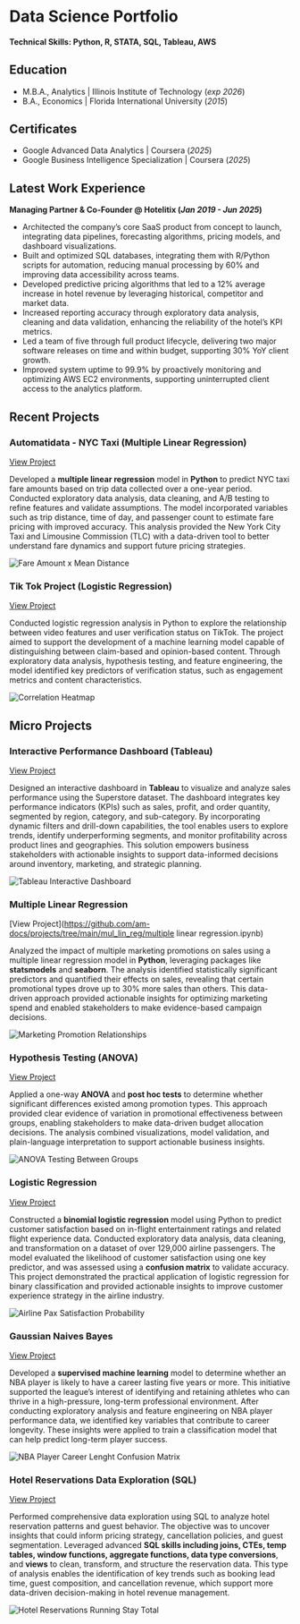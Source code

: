 # Data Science Portfolio

#### Technical Skills: Python, R, STATA, SQL, Tableau, AWS

## Education 			        		
- M.B.A., Analytics | Illinois Institute of Technology (_exp 2026_)
- B.A., Economics | Florida International University (_2015_)

## Certificates
- Google Advanced Data Analytics | Coursera (_2025_)
- Google Business Intelligence Specialization | Coursera (_2025_)

## Latest Work Experience
**Managing Partner & Co-Founder @ Hotelitix (_Jan 2019 - Jun 2025_)**
- Architected the company’s core SaaS product from concept to launch, integrating data pipelines, forecasting algorithms, pricing models, and dashboard visualizations. 
- Built and optimized SQL databases, integrating them with R/Python scripts for automation, reducing manual processing by 60% and improving data accessibility across teams. 
- Developed predictive pricing algorithms that led to a 12% average increase in hotel revenue by leveraging historical, competitor and market data.
- Increased reporting accuracy through exploratory data analysis, cleaning and data validation, enhancing the reliability of the hotel’s KPI metrics. 
- Led a team of five through full product lifecycle, delivering two major software releases on time and within budget, supporting 30% YoY client growth. 
- Improved system uptime to 99.9% by proactively monitoring and optimizing AWS EC2 environments, supporting uninterrupted client access to the analytics platform.

## Recent Projects
### Automatidata - NYC Taxi (Multiple Linear Regression)
[View Project](https://github.com/am-docs/projects/tree/main/automatidata/automatidata_linear_reg.ipynb)

Developed a **multiple linear regression** model in **Python** to predict NYC taxi fare amounts based on trip data collected over a one-year period. Conducted exploratory data analysis, data cleaning, and A/B testing to refine features and validate assumptions. The model incorporated variables such as trip distance, time of day, and passenger count to estimate fare pricing with improved accuracy. This analysis provided the New York City Taxi and Limousine Commission (TLC) with a data-driven tool to better understand fare dynamics and support future pricing strategies.

![Fare Amount x Mean Distance](/assets/img/fare_amount_mean_dist.jpeg)

### Tik Tok Project (Logistic Regression)
[View Project](https://github.com/am-docs/projects/tree/main/tik_tok/tik_tok_project.ipynb)

Conducted logistic regression analysis in Python to explore the relationship between video features and user verification status on TikTok. The project aimed to support the development of a machine learning model capable of distinguishing between claim-based and opinion-based content. Through exploratory data analysis, hypothesis testing, and feature engineering, the model identified key predictors of verification status, such as engagement metrics and content characteristics.

![Correlation Heatmap](/assets/img/correlation_heatmap.jpeg)

## Micro Projects
### Interactive Performance Dashboard (Tableau)
[View Project](https://public.tableau.com/views/InteractivePerformanceDashboard_17502559031740/PerformanceDashboard?:language=en-US&:sid=&:redirect=auth&:display_count=n&:origin=viz_share_link)

Designed an interactive dashboard in **Tableau** to visualize and analyze sales performance using the Superstore dataset. The dashboard integrates key performance indicators (KPIs) such as sales, profit, and order quantity, segmented by region, category, and sub-category. By incorporating dynamic filters and drill-down capabilities, the tool enables users to explore trends, identify underperforming segments, and monitor profitability across product lines and geographies. This solution empowers business stakeholders with actionable insights to support data-informed decisions around inventory, marketing, and strategic planning.

![Tableau Interactive Dashboard](/assets/img/tableau_dashboard.jpeg)

### Multiple Linear Regression
[View Project](https://github.com/am-docs/projects/tree/main/mul_lin_reg/multiple linear regression.ipynb)

Analyzed the impact of multiple marketing promotions on sales using a multiple linear regression model in **Python**, leveraging packages like **statsmodels** and **seaborn**. The analysis identified statistically significant predictors and quantified their effects on sales, revealing that certain promotional types drove up to 30% more sales than others. This data-driven approach provided actionable insights for optimizing marketing spend and enabled stakeholders to make evidence-based campaign decisions.

![Marketing Promotion Relationships](/assets/img/mlr_pairplot.jpeg)

### Hypothesis Testing (ANOVA)
[View Project](https://github.com/am-docs/projects/tree/main/hypothesis_testing/hypothesis_testing.ipynb)

Applied a one-way **ANOVA** and **post hoc tests** to determine whether significant differences existed among promotion types. This approach provided clear evidence of variation in promotional effectiveness between groups, enabling stakeholders to make data-driven budget allocation decisions. The analysis combined visualizations, model validation, and plain-language interpretation to support actionable business insights.

![ANOVA Testing Between Groups](/assets/img/anova_boxplot.jpeg)

### Logistic Regression
[View Project](https://github.com/am-docs/projects/tree/main/logistic_reg/logistic_regression.ipynb)

Constructed a **binomial logistic regression** model using Python to predict customer satisfaction based on in-flight entertainment ratings and related flight experience data. Conducted exploratory data analysis, data cleaning, and transformation on a dataset of over 129,000 airline passengers. The model evaluated the likelihood of customer satisfaction using one key predictor, and was assessed using a **confusion matrix** to validate accuracy. This project demonstrated the practical application of logistic regression for binary classification and provided actionable insights to improve customer experience strategy in the airline industry.

![Airline Pax Satisfaction Probability](/assets/img/satisfaction_prob.jpeg)

### Gaussian Naives Bayes
[View Project](https://github.com/am-docs/projects/tree/main/nba/nba_naives_bayes.ipynb)

Developed a **supervised machine learning** model to determine whether an NBA player is likely to have a career lasting five years or more. This initiative supported the league’s interest of identifying and retaining athletes who can thrive in a high-pressure, long-term professional environment. After conducting exploratory analysis and feature engineering on NBA player performance data, we identified key variables that contribute to career longevity. These insights were applied to train a classification model that can help predict long-term player success.

![NBA Player Career Lenght Confusion Matrix](/assets/img/nba_confusion_matrix.jpeg)

### Hotel Reservations Data Exploration (SQL)
[View Project](https://github.com/am-docs/projects/tree/main/hotel_reservations_SQL/hotel_reservations.sql)

Performed comprehensive data exploration using SQL to analyze hotel reservation patterns and guest behavior. The objective was to uncover insights that could inform pricing strategy, cancellation policies, and guest segmentation. Leveraged advanced **SQL skills including joins, CTEs, temp tables, window functions, aggregate functions, data type conversions**, and **views** to clean, transform, and structure the reservation data. This type of analysis enables the identification of key trends such as booking lead time, guest composition, and cancellation revenue, which support more data-driven decision-making in hotel revenue management.

![Hotel Reservations Running Stay Total](/assets/img/res_running_stay_total.jpeg)

